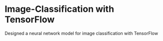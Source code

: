 # Image-Classification with TensorFlow
Designed a neural network model for image classification with TensorFlow
